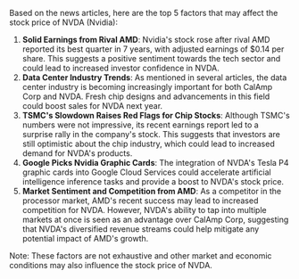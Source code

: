 Based on the news articles, here are the top 5 factors that may affect the stock price of NVDA (Nvidia):

1. **Solid Earnings from Rival AMD**: Nvidia's stock rose after rival AMD reported its best quarter in 7 years, with adjusted earnings of $0.14 per share. This suggests a positive sentiment towards the tech sector and could lead to increased investor confidence in NVDA.
2. **Data Center Industry Trends**: As mentioned in several articles, the data center industry is becoming increasingly important for both CalAmp Corp and NVDA. Fresh chip designs and advancements in this field could boost sales for NVDA next year.
3. **TSMC's Slowdown Raises Red Flags for Chip Stocks**: Although TSMC's numbers were not impressive, its recent earnings report led to a surprise rally in the company's stock. This suggests that investors are still optimistic about the chip industry, which could lead to increased demand for NVDA's products.
4. **Google Picks Nvidia Graphic Cards**: The integration of NVDA's Tesla P4 graphic cards into Google Cloud Services could accelerate artificial intelligence inference tasks and provide a boost to NVDA's stock price.
5. **Market Sentiment and Competition from AMD**: As a competitor in the processor market, AMD's recent success may lead to increased competition for NVDA. However, NVDA's ability to tap into multiple markets at once is seen as an advantage over CalAmp Corp, suggesting that NVDA's diversified revenue streams could help mitigate any potential impact of AMD's growth.

Note: These factors are not exhaustive and other market and economic conditions may also influence the stock price of NVDA.